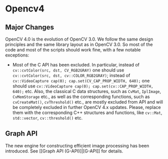 Opencv4
=======

Major Changes
-------------

OpenCV 4.0 is the evolution of OpenCV 3.0. We follow the same design principles and the same library layout as in OpenCV 3.0. So most of the code and most of the scripts should work fine, with a few notable exceptions:

 * Most of the C API has been excluded. In particular, instead of `cv::cvtColor(src, dst, CV_RGB2GRAY)` one should use `cv::cvtColor(src, dst, cv::COLOR_RGB2GRAY)`; instead of `cv::VideoCapture cap(0); cap.set(CV_CAP_PROP_WIDTH, 640);` one should use `cv::VideoCapture cap(0); cap.set(cv::CAP_PROP_WIDTH, 640);` etc. Also, the classical C data structures, such as `CvMat`, `IplImage`, `CvMemStorage` etc., as well as the corresponding functions, such as `cvCreateMat()`, `cvThreshold()` etc., are mostly excluded from API and will be completely excluded in further OpenCV 4.x updates. Please, replace them with the corresponding C++ structures and functions, like `cv::Mat`, `std::vector`, `cv::threshold()` etc.

Graph API
---------

The new engine for constructing efficient image processing has been introduced. See [[Graph API (G-API)]|[G-API]] for details.
